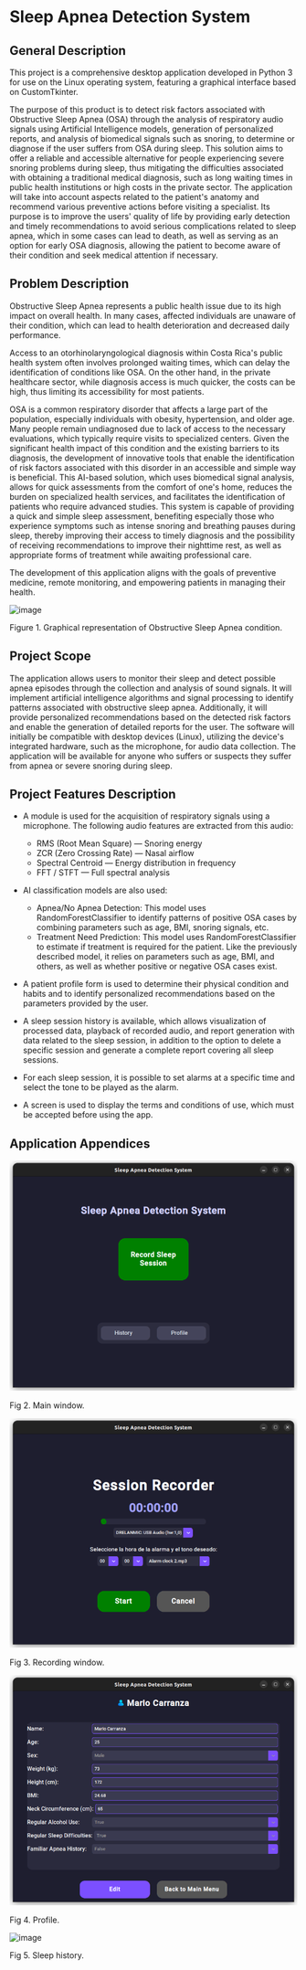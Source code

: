 # Sleep Apnea Detection System
## General Description
This project is a comprehensive desktop application developed in Python 3 for use on the Linux operating system, featuring a graphical interface based on CustomTkinter.

The purpose of this product is to detect risk factors associated with Obstructive Sleep Apnea (OSA) through the analysis of respiratory audio signals using Artificial Intelligence models, generation of personalized reports, and analysis of biomedical signals such as snoring, to determine or diagnose if the user suffers from OSA during sleep. This solution aims to offer a reliable and accessible alternative for people experiencing severe snoring problems during sleep, thus mitigating the difficulties associated with obtaining a traditional medical diagnosis, such as long waiting times in public health institutions or high costs in the private sector. The application will take into account aspects related to the patient's anatomy and recommend various preventive actions before visiting a specialist. Its purpose is to improve the users' quality of life by providing early detection and timely recommendations to avoid serious complications related to sleep apnea, which in some cases can lead to death, as well as serving as an option for early OSA diagnosis, allowing the patient to become aware of their condition and seek medical attention if necessary.

## Problem Description
Obstructive Sleep Apnea represents a public health issue due to its high impact on overall health. In many cases, affected individuals are unaware of their condition, which can lead to health deterioration and decreased daily performance.

Access to an otorhinolaryngological diagnosis within Costa Rica's public health system often involves prolonged waiting times, which can delay the identification of conditions like OSA. On the other hand, in the private healthcare sector, while diagnosis access is much quicker, the costs can be high, thus limiting its accessibility for most patients.

OSA is a common respiratory disorder that affects a large part of the population, especially individuals with obesity, hypertension, and older age. Many people remain undiagnosed due to lack of access to the necessary evaluations, which typically require visits to specialized centers. Given the significant health impact of this condition and the existing barriers to its diagnosis, the development of innovative tools that enable the identification of risk factors associated with this disorder in an accessible and simple way is beneficial. This AI-based solution, which uses biomedical signal analysis, allows for quick assessments from the comfort of one's home, reduces the burden on specialized health services, and facilitates the identification of patients who require advanced studies. This system is capable of providing a quick and simple sleep assessment, benefiting especially those who experience symptoms such as intense snoring and breathing pauses during sleep, thereby improving their access to timely diagnosis and the possibility of receiving recommendations to improve their nighttime rest, as well as appropriate forms of treatment while awaiting professional care.

The development of this application aligns with the goals of preventive medicine, remote monitoring, and empowering patients in managing their health.

![image](https://github.com/user-attachments/assets/14e10b4c-3964-41e1-8965-379f6b16163f)

Figure 1. Graphical representation of Obstructive Sleep Apnea condition.

## Project Scope
The application allows users to monitor their sleep and detect possible apnea episodes through the collection and analysis of sound signals. It will implement artificial intelligence algorithms and signal processing to identify patterns associated with obstructive sleep apnea. Additionally, it will provide personalized recommendations based on the detected risk factors and enable the generation of detailed reports for the user. The software will initially be compatible with desktop devices (Linux), utilizing the device's integrated hardware, such as the microphone, for audio data collection. The application will be available for anyone who suffers or suspects they suffer from apnea or severe snoring during sleep.

## Project Features Description
* A module is used for the acquisition of respiratory signals using a microphone. The following audio features are extracted from this audio:
  - RMS (Root Mean Square) — Snoring energy
  - ZCR (Zero Crossing Rate) — Nasal airflow
  - Spectral Centroid — Energy distribution in frequency
  - FFT / STFT — Full spectral analysis
* AI classification models are also used:
  - Apnea/No Apnea Detection: This model uses RandomForestClassifier to identify patterns of positive OSA cases by combining parameters such as age, BMI, snoring signals, etc.
  - Treatment Need Prediction: This model uses RandomForestClassifier to estimate if treatment is required for the patient. Like the previously described model, it relies on parameters such as age, BMI, and others, as well as whether positive or negative OSA cases exist.

* A patient profile form is used to determine their physical condition and habits and to identify personalized recommendations based on the parameters provided by the user.
* A sleep session history is available, which allows visualization of processed data, playback of recorded audio, and report generation with data related to the sleep session, in addition to the option to delete a specific session and generate a complete report covering all sleep sessions.
* For each sleep session, it is possible to set alarms at a specific time and select the tone to be played as the alarm.

* A screen is used to display the terms and conditions of use, which must be accepted before using the app.

## Application Appendices

![image](https://github.com/mjcarranza/Apnea-Detector/blob/main/assets/App%20Images/Screenshot%20from%202025-06-18%2010-28-47.png)

Fig 2. Main window.

![image](https://github.com/mjcarranza/Apnea-Detector/blob/main/assets/App%20Images/Screenshot%20from%202025-06-18%2010-28-54.png)

Fig 3. Recording window.

![image](https://github.com/mjcarranza/Apnea-Detector/blob/main/assets/App%20Images/Screenshot%20from%202025-06-18%2010-29-09.png)

Fig 4. Profile.

![image]()

Fig 5. Sleep history.
